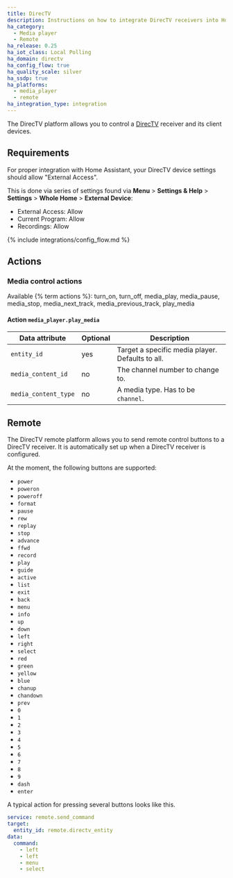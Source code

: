 ```yaml
---
title: DirecTV
description: Instructions on how to integrate DirecTV receivers into Home Assistant.
ha_category:
  - Media player
  - Remote
ha_release: 0.25
ha_iot_class: Local Polling
ha_domain: directv
ha_config_flow: true
ha_quality_scale: silver
ha_ssdp: true
ha_platforms:
  - media_player
  - remote
ha_integration_type: integration
---
```


The DirecTV platform allows you to control a [DirecTV](https://www.directv.com) receiver and its client devices.

## Requirements

For proper integration with Home Assistant, your DirecTV device settings should allow "External Access".

This is done via series of settings found via **Menu** > **Settings & Help** > **Settings** > **Whole Home** > **External Device**:

- External Access: Allow
- Current Program: Allow
- Recordings: Allow

{% include integrations/config_flow.md %}

## Actions

### Media control actions

Available {% term actions %}: turn_on, turn_off, media_play, media_pause, media_stop, media_next_track, media_previous_track, play_media

#### Action `media_player.play_media`

| Data attribute | Optional | Description                                                                                                                                                            |
| -----------------------| -------- | ---------------------------------------------------------------------------------------------------------------------------------------------------------------------- |
| `entity_id`            |      yes | Target a specific media player. Defaults to all.                                                                                                                       |
| `media_content_id`     |       no | The channel number to change to.                   |
| `media_content_type`   |       no | A media type. Has to be `channel`.

## Remote

The DirecTV remote platform allows you to send remote control buttons to a DirecTV receiver. It is automatically set up when a DirecTV receiver is configured.

At the moment, the following buttons are supported:

- `power`
- `poweron`
- `poweroff`
- `format`
- `pause`
- `rew`
- `replay`
- `stop`
- `advance`
- `ffwd`
- `record`
- `play`
- `guide`
- `active`
- `list`
- `exit`
- `back`
- `menu`
- `info`
- `up`
- `down`
- `left`
- `right`
- `select`
- `red`
- `green`
- `yellow`
- `blue`
- `chanup`
- `chandown`
- `prev`
- `0`
- `1`
- `2`
- `3`
- `4`
- `5`
- `6`
- `7`
- `8`
- `9`
- `dash`
- `enter`

A typical action for pressing several buttons looks like this.

```yaml
service: remote.send_command
target:
  entity_id: remote.directv_entity
data:
  command:
    - left
    - left
    - menu
    - select
```
